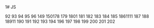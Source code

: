 1# JS

92
93
94
95
96
149
150178
179
1801
181
182
183
184
185
1861111
187
188
18911
190
191
192
193
194
196
197
198
199
200
201
202
